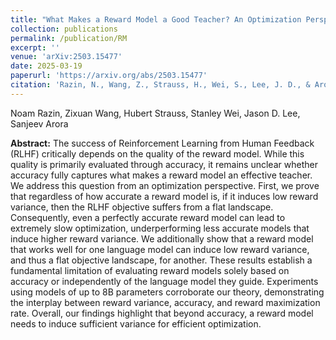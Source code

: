 ```yaml
---
title: "What Makes a Reward Model a Good Teacher? An Optimization Perspective"
collection: publications
permalink: /publication/RM
excerpt: ''
venue: 'arXiv:2503.15477'
date: 2025-03-19
paperurl: 'https://arxiv.org/abs/2503.15477'
citation: 'Razin, N., Wang, Z., Strauss, H., Wei, S., Lee, J. D., & Arora, S. (2025). What Makes a Reward Model a Good Teacher? An Optimization Perspective. arXiv preprint arXiv:2503.15477.'
---
```

Noam Razin, Zixuan Wang, Hubert Strauss, Stanley Wei, Jason D. Lee, Sanjeev Arora

**Abstract:** The success of Reinforcement Learning from Human Feedback (RLHF) critically depends on the quality of the reward model. While this quality is primarily evaluated through accuracy, it remains unclear whether accuracy fully captures what makes a reward model an effective teacher. We address this question from an optimization perspective. First, we prove that regardless of how accurate a reward model is, if it induces low reward variance, then the RLHF objective suffers from a flat landscape. Consequently, even a perfectly accurate reward model can lead to extremely slow optimization, underperforming less accurate models that induce higher reward variance. We additionally show that a reward model that works well for one language model can induce low reward variance, and thus a flat objective landscape, for another. These results establish a fundamental limitation of evaluating reward models solely based on accuracy or independently of the language model they guide. Experiments using models of up to 8B parameters corroborate our theory, demonstrating the interplay between reward variance, accuracy, and reward maximization rate. Overall, our findings highlight that beyond accuracy, a reward model needs to induce sufficient variance for efficient optimization.
